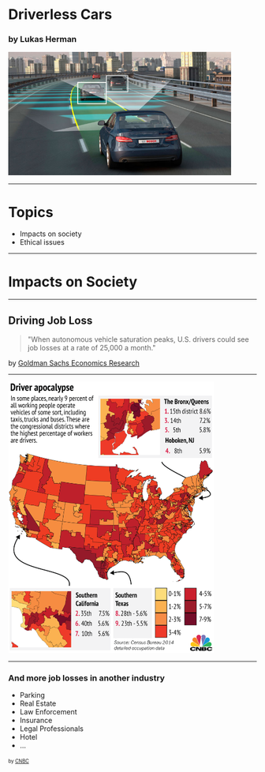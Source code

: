 # Driverless Cars

### by Lukas Herman

<img src="images/self-driving-car.jpg" height="250">

---

# Topics

- Impacts on society
- Ethical issues

---

# Impacts on Society

---

## Driving Job Loss

> "When autonomous vehicle saturation peaks, U.S. drivers could see job losses at a rate of 25,000 a month."

by [Goldman Sachs Economics Research](https://www.cnbc.com/2017/05/22/goldman-sachs-analysis-of-autonomous-vehicle-job-loss.html)

---

<img src="images/driver-apocalypse.png" height="550">

---

### And more job losses in another industry

- Parking
- Real Estate
- Law Enforcement 
- Insurance
- Legal Professionals
- Hotel
- ...

<sub><sup>by [CNBC](https://www.cnbc.com/2017/05/03/self-driving-cars-will-disrupt-10-industries-commentary.html)</sup></sub>

